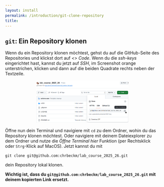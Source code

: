 ```yaml
---
layout: install
permalink: /introduction/git-clone-repository
title:
---
```


## `git`: Ein Repository klonen

Wenn du ein Repository klonen möchtest, gehst du auf die GitHub-Seite des Repositories
und klickst dort auf _<> Code_.
Wenn du die _ssh-keys_ eingerichtet hast, kannst du jetzt auf _SSH_,
im Screenshot orange unterstrichen, klicken
und dann auf die beiden Quadrate rechts neben der Textzeile.

<p align="center">
  <img alt="" src="/img/toolbox/template_4.png" style="max-width:60%;" />
</p>

Öffne nun dein Terminal und navigiere mit `cd` zu dem Ordner,
wohin du das Repository klonen möchtest.
Oder navigiere mit deinem Dateiexplorer zu dem Ordner
und nutze die _Öffne Terminal hier_ Funktion
(per Rechtsklick oder `Strg`-Klick auf MacOS).
Jetzt kannst du mit
```
git clone git@github.com:chrbeckm/lab_course_2025_26.git
```
dein Repository lokal klonen.

**Wichtig ist, dass du `git@github.com:chrbeckm/lab_course_2025_26.git` mit
deinem kopierten Link ersetzt.**
